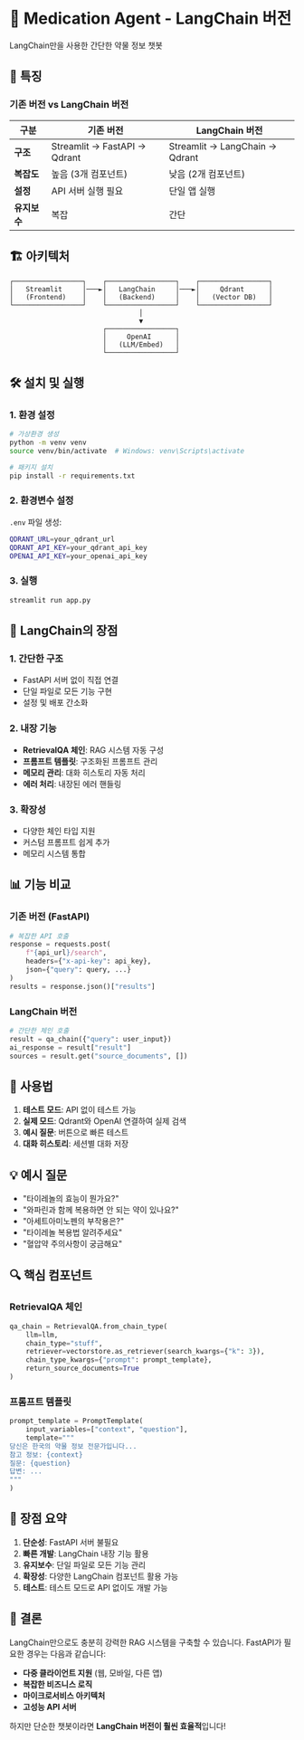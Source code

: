 # 💊 Medication Agent - LangChain 버전

LangChain만을 사용한 간단한 약물 정보 챗봇

## 🚀 특징

### **기존 버전 vs LangChain 버전**

| 구분 | 기존 버전 | LangChain 버전 |
|------|-----------|----------------|
| **구조** | Streamlit → FastAPI → Qdrant | Streamlit → LangChain → Qdrant |
| **복잡도** | 높음 (3개 컴포넌트) | 낮음 (2개 컴포넌트) |
| **설정** | API 서버 실행 필요 | 단일 앱 실행 |
| **유지보수** | 복잡 | 간단 |

## 🏗️ 아키텍처

```
┌─────────────────┐    ┌─────────────────┐    ┌─────────────────┐
│   Streamlit     │───►│   LangChain     │───►│     Qdrant      │
│   (Frontend)    │    │   (Backend)     │    │   (Vector DB)   │
└─────────────────┘    └─────────────────┘    └─────────────────┘
                                │
                                ▼
                       ┌─────────────────┐
                       │     OpenAI      │
                       │   (LLM/Embed)   │
                       └─────────────────┘
```

## 🛠️ 설치 및 실행

### 1. 환경 설정
```bash
# 가상환경 생성
python -m venv venv
source venv/bin/activate  # Windows: venv\Scripts\activate

# 패키지 설치
pip install -r requirements.txt
```

### 2. 환경변수 설정
`.env` 파일 생성:
```bash
QDRANT_URL=your_qdrant_url
QDRANT_API_KEY=your_qdrant_api_key
OPENAI_API_KEY=your_openai_api_key
```

### 3. 실행
```bash
streamlit run app.py
```

## 🔧 LangChain의 장점

### **1. 간단한 구조**
- FastAPI 서버 없이 직접 연결
- 단일 파일로 모든 기능 구현
- 설정 및 배포 간소화

### **2. 내장 기능**
- **RetrievalQA 체인**: RAG 시스템 자동 구성
- **프롬프트 템플릿**: 구조화된 프롬프트 관리
- **메모리 관리**: 대화 히스토리 자동 처리
- **에러 처리**: 내장된 에러 핸들링

### **3. 확장성**
- 다양한 체인 타입 지원
- 커스텀 프롬프트 쉽게 추가
- 메모리 시스템 통합

## 📊 기능 비교

### **기존 버전 (FastAPI)**
```python
# 복잡한 API 호출
response = requests.post(
    f"{api_url}/search",
    headers={"x-api-key": api_key},
    json={"query": query, ...}
)
results = response.json()["results"]
```

### **LangChain 버전**
```python
# 간단한 체인 호출
result = qa_chain({"query": user_input})
ai_response = result["result"]
sources = result.get("source_documents", [])
```

## 🎯 사용법

1. **테스트 모드**: API 없이 테스트 가능
2. **실제 모드**: Qdrant와 OpenAI 연결하여 실제 검색
3. **예시 질문**: 버튼으로 빠른 테스트
4. **대화 히스토리**: 세션별 대화 저장

## 💡 예시 질문

- "타이레놀의 효능이 뭔가요?"
- "와파린과 함께 복용하면 안 되는 약이 있나요?"
- "아세트아미노펜의 부작용은?"
- "타이레놀 복용법 알려주세요"
- "혈압약 주의사항이 궁금해요"

## 🔍 핵심 컴포넌트

### **RetrievalQA 체인**
```python
qa_chain = RetrievalQA.from_chain_type(
    llm=llm,
    chain_type="stuff",
    retriever=vectorstore.as_retriever(search_kwargs={"k": 3}),
    chain_type_kwargs={"prompt": prompt_template},
    return_source_documents=True
)
```

### **프롬프트 템플릿**
```python
prompt_template = PromptTemplate(
    input_variables=["context", "question"],
    template="""
당신은 한국의 약물 정보 전문가입니다...
참고 정보: {context}
질문: {question}
답변: ...
"""
)
```

## 🚀 장점 요약

1. **단순성**: FastAPI 서버 불필요
2. **빠른 개발**: LangChain 내장 기능 활용
3. **유지보수**: 단일 파일로 모든 기능 관리
4. **확장성**: 다양한 LangChain 컴포넌트 활용 가능
5. **테스트**: 테스트 모드로 API 없이도 개발 가능

## 📝 결론

LangChain만으로도 충분히 강력한 RAG 시스템을 구축할 수 있습니다. FastAPI가 필요한 경우는 다음과 같습니다:

- **다중 클라이언트 지원** (웹, 모바일, 다른 앱)
- **복잡한 비즈니스 로직**
- **마이크로서비스 아키텍처**
- **고성능 API 서버**

하지만 단순한 챗봇이라면 **LangChain 버전이 훨씬 효율적**입니다!
